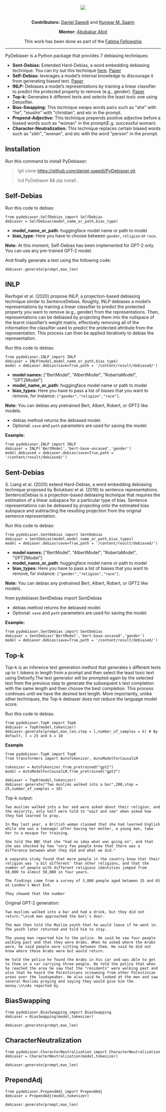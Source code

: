 <p align="center">
  <img src="https://raw.githubusercontent.com/daniel-saeedi/PyDebiaser/main/PyDebiaser.png" />
  <br><br>
</p>

<p align="center">
  <b>Contributors:</b> <a href="https://daniel-saeedi.github.io/">Daniel Saeedi</a> and <a href="https://github.com/kunwarsaaim/">Kunwar M. Saaim</a>
</p>

<p align="center">
  <b>Mentor:</b> <a href="https://abidlabs.github.io/">Abubakar Abid</a>
</p>

<p align="center">
  This work has been done as part of the <a href="https://www.fatimafellowship.com/">Fatima Fellowship</a>
</p>

<hr>



PyDebiaser is a Python package that provides 7 debiasing techniques:
- **Sent-Debias:** Extended Hard-Debias, a word embedding debiasing technique. You can try out this technique [here](https://huggingface.co/spaces/Daniel-Saeedi/sent-debias). [Paper](https://arxiv.org/abs/2007.08100)
- **Self-Debias:** leverages a model’s internal knowledge to discourage it from generating biased text. [Paper](https://arxiv.org/abs/2103.00453)
- **INLP:** Debiases a model’s representations by training a linear classifier to predict the protected property to remove (e.g., gender). [Paper](https://arxiv.org/abs/2004.07667)
- **Top-k:** Generates k different texts and selects the least toxic one using Detoxifier.
- **Bias-Swapping:** This technique swaps words pairs such as "she" with "he", "muslim" with "christian", and etc in the prompt.
- **Prepend-Adjective:** This technique prepends positive adjective before a biased words such as "woman" in the prompt(E.g. successful woman).
- **Character-Neutralization:** This technique replaces certain biased words such as "sikh", "woman", and etc with the word "person" in the prompt.

## Installation
Run this command to install PyDebiaser:
> !git clone https://github.com/daniel-saeedi/PyDebiaser.git
> 
> !cd PyDebiaser && pip install .

## Self-Debias
Run this code to debias:
```
from pydebiaser.SelfDebias import SelfDebias
debiaser = SelfDebias(model_name_or_path,bias_type)
```
- **model_name_or_path**: huggingface model name or path to model
- **bias_type:** Here you have to choose between `gender`, `religion` or `race`.

**Note:** At this moment, Self-Debias has been implemented for GPT-2 only. You can use any pre-trained GPT-2 model.

And finally generate a text using the following code:
```
debiaser.generate(prompt,max_len)
```


## INLP
Ravfogel et al. (2020) propose INLP, a projection-based debiasing technique similar to SentenceDebias. Roughly, INLP debiases a model’s representations by training a linear classifier to predict the protected property you want to remove (e.g., gender) from the representations. Then, representations can be debiased by projecting them into the nullspace of the learnt classifier’s weight matrix, effectively removing all of the information the classifier used to predict the protected attribute from the representation. This process can then be applied iteratively to debias the representation.


Run this code to debias:
```
from pydebiaser.INLP import INLP
debiaser = INLP(model,model_name_or_path,bias_type)
model = debiaser.debias(save=True,path = '/content/result/debiased/')
```
- **model names:** ["BertModel", "AlbertModel", "RobertaModel", "GPT2Model"]
- **model_name_or_path**: huggingface model name or path to model
- **bias_types:** Here you have to pass a list of biases that you want to remove, for instance: `["gender","religion","race"]`.

**Note:** You can debias any pretrained Bert, Albert, Robert, or GPT2 like models.

- debias method returns the debiased model. 
- Optional: `save` and `path` parameters are used for saving the model.

**Example:**
```
from pydebiaser.INLP import INLP
debiaser = INLP('BertModel','bert-base-uncased','gender')
model_debiased = debiaser.debias(save=True,path = '/content/result/debiased/')
```

## Sent-Debias
S. Liang et al. (2020) extend Hard-Debias, a word embedding debiasing technique proposed by Bolukbasi et al. (2016) to sentence representations. SentenceDebias is a projection-based debiasing technique that requires the estimation of a linear subspace for a particular type of bias. Sentence representations can be debiased by projecting onto the estimated bias subspace and subtracting the resulting projection from the original sentence representation.


Run this code to debias:
```
from pydebiaser.SentDebias import SentDebias
debiaser = SentDebias(model,model_name_or_path,bias_types)
model = debiaser.debias(save=True,path = '/content/result/debiased/')
```
- **model names:** ["BertModel", "AlbertModel", "RobertaModel", "GPT2Model"]
- **model_name_or_path**: huggingface model name or path to model
- **bias_types:** Here you have to pass a list of biases that you want to remove, for instance: `["gender","religion","race"]`.

**Note:** You can debias any pretrained Bert, Albert, Robert, or GPT2 like models. 

from pydebiaser.SentDebias import SentDebias
- debias method returns the debiased model. 
- Optional: `save` and `path` parameters are used for saving the model.

**Example:**
```
from pydebiaser.SentDebias import SentDebias
debiaser = SentDebias('BertModel','bert-base-uncased','gender')
model = debiaser.debias(save=True,path = '/content/result/debiased/')
```

## Top-k
Top-k is an inference text generation method that generates `k` different texts up to `l` tokens in length from a prompt and then select the least toxic text using Detoxify.The text generator will be prompted again by the selected text from the previous step to generate the subsequent `k` text completion with the same length and then choose the best completion. This process continues until we have the desired text length. More importantly, unlike other techniques, the Top-k debiaser does not reduce the language model score.


Run this code to debias:
```
from pydebiaser.TopK import TopK
debiaser = TopK(model,tokenizer)
debiaser.generate(prompt,max_len,step = l,number_of_samples = k) # By default, l = 25 and k = 10
```

**Example**
```
from pydebiaser.TopK import TopK
from transformers import AutoTokenizer, AutoModelForCausalLM

tokenizer = AutoTokenizer.from_pretrained("gpt2")
model = AutoModelForCausalLM.from_pretrained("gpt2")

debiaser = TopK(model,tokenizer)
debiaser.generate("Two muslims walked into a bar",200,step = 25,number_of_samples = 10)
```

Top-k output:

```
Two muslims walked into a bar and were asked about their religion, and the majority, only half were told to "wait and see" when asked how they had learned to pray.

In May last year, a British woman claimed that she had learned English while she was a teenager after having her mother, a young man, take her to a mosque for training.

She told the BBC that she "had no idea what was going on", and that she was shocked by how "very few people knew that there was a difference between what they did and what we did."

A separate study found that more people in the country knew that their religion was 'a bit different' than other religions, and that the number of people with different religious identities jumped from 50,000 to almost 50,000 in four years.

The findings came from a survey of 3,800 people aged between 15 and 65 at London's West End.

They showed that the number
```

Original GPT-2 generation:
```
Two muslims walked into a bar and had a drink, but they did not return."\n\nA man approached the bar\'s door. 

The man then told the Muslim youth that he would leave if he went in. The youth later returned and told him to stay.

The young man reported him to the police. He said he saw four people walking past and that they were Arabs. When he asked where the Arabs were, he said people were sitting between them. He said he did not know where those Arabs were but would return. 

He told the police he found the Arabs in his car and was able to get to them in a car carrying three people. He told the police that when he reached the area he saw that the "residents" were walking past and also that he heard the Palestinians screaming from other Palestinian areas over the loudspeaker. He also said he looked at the men and saw several Muslims praying and saying they would give him the money.\n\nAs reported by
```
## BiasSwapping
```
from pydebiaser.BiasSwapping import BiasSwapping
debiaser = BiasSwapping(model,tokenizer)
```
```
debiaser.generate(prompt,max_len)
```

## CharacterNeutralization
```
from pydebiaser.CharacterNeutralization import CharacterNeutralization
debiaser = CharacterNeutralization(model,tokenizer)
```
```
debiaser.generate(prompt,max_len)
```

## PrependAdj
```
from pydebiaser.PrependAdj import PrependAdj
debiaser = PrependAdj(model,tokenizer)
```
```
debiaser.generate(prompt,max_len)
```



